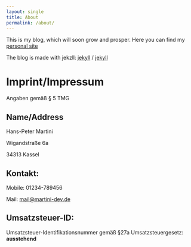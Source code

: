 ```yaml
---
layout: single
title: About
permalink: /about/
---
```


This is my blog, which will soon grow and prosper. Here you can find my [personal site](https://martini-dev.de)


The blog is made with jekzll:
[jekyll][jekyll-organization] /
[jekyll](https://github.com/jekyll/jekyll)


# Imprint/Impressum

Angaben gemäß § 5 TMG

## Name/Address
Hans-Peter Martini

Wigandstraße 6a

34313 Kassel

## Kontakt:
Mobile: 01234-789456

Mail: mail@martini-dev.de

## Umsatzsteuer-ID:
Umsatzsteuer-Identifikationsnummer gemäß §27a Umsatzsteuergesetz: **ausstehend**



[jekyll-organization]: https://github.com/jekyll
